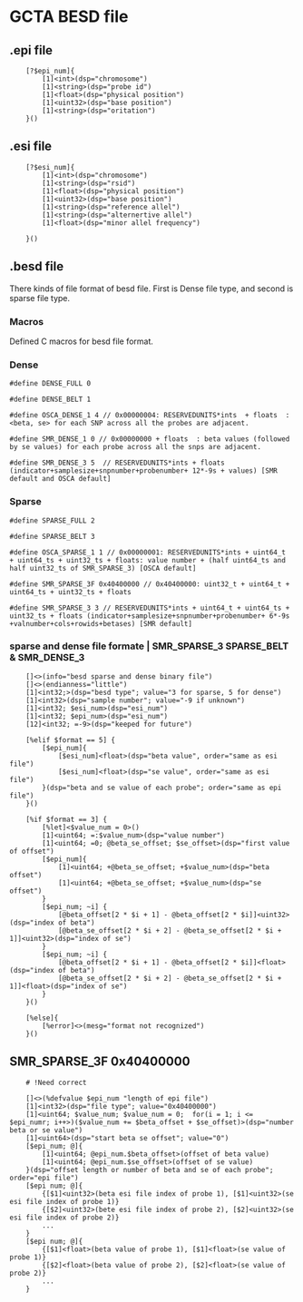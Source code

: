 # GCTA BESD file

## .epi file

```
    [?$epi_num]{
        [1]<int>(dsp="chromosome")
        [1]<string>(dsp="probe id")
        [1]<float>(dsp="physical position")
        [1]<uint32>(dsp="base position")
        [1]<string>(dsp="oritation")
    }()
```

## .esi file

```
    [?$esi_num]{
        [1]<int>(dsp="chromosome")
        [1]<string>(dsp="rsid")
        [1]<float>(dsp="physical position")
        [1]<uint32>(dsp="base position")
        [1]<string>(dsp="reference allel")
        [1]<string>(dsp="alternertive allel")
        [1]<float>(dsp="minor allel frequency")

    }()
```

## .besd file

There kinds of file format of besd file. First is Dense file type, and second is sparse file type.

### Macros

Defined C macros for besd file format. 

### Dense
`#define DENSE_FULL 0`

`#define DENSE_BELT 1`

`#define OSCA_DENSE_1 4 // 0x00000004: RESERVEDUNITS*ints  + floats  :  <beta, se> for each SNP across all the probes are adjacent.`

`#define SMR_DENSE_1 0 // 0x00000000 + floats  : beta values (followed by se values) for each probe across all the snps are adjacent.`

`#define SMR_DENSE_3 5  // RESERVEDUNITS*ints + floats (indicator+samplesize+snpnumber+probenumber+ 12*-9s + values) [SMR default and OSCA default]`

### Sparse
`#define SPARSE_FULL 2`

`#define SPARSE_BELT 3`

`#define OSCA_SPARSE_1 1 // 0x00000001: RESERVEDUNITS*ints + uint64_t  + uint64_ts + uint32_ts + floats: value number + (half uint64_ts and half uint32_ts of SMR_SPARSE_3) [OSCA default]`

`#define SMR_SPARSE_3F 0x40400000 // 0x40400000: uint32_t + uint64_t + uint64_ts + uint32_ts + floats`

`#define SMR_SPARSE_3 3 // RESERVEDUNITS*ints + uint64_t + uint64_ts + uint32_ts + floats (indicator+samplesize+snpnumber+probenumber+ 6*-9s +valnumber+cols+rowids+betases) [SMR default]`


### sparse and dense file formate | SMR_SPARSE_3 SPARSE_BELT & SMR_DENSE_3

```
    []<>(info="besd sparse and dense binary file")
    []<>(endianness="little")
    [1]<int32;>(dsp="besd type"; value="3 for sparse, 5 for dense")
    [1]<int32>(dsp="sample number"; value="-9 if unknown")
    [1]<int32; $esi_num>(dsp="esi_num")
    [1]<int32; $epi_num>(dsp="esi_num")
    [12]<int32; =-9>(dsp="keeped for future")

    [%elif $format == 5] {
        [$epi_num]{
            [$esi_num]<float>(dsp="beta value", order="same as esi file")
            [$esi_num]<float>(dsp="se value", order="same as esi file")
        }(dsp="beta and se value of each probe"; order="same as epi file")
    }()

    [%if $format == 3] {
        [%let]<$value_num = 0>()
        [1]<uint64; =:$value_num>(dsp="value number")
        [1]<uint64; =0; @beta_se_offset; $se_offset>(dsp="first value of offset")
        [$epi_num]{
            [1]<uint64; +@beta_se_offset; +$value_num>(dsp="beta offset")
            [1]<uint64; +@beta_se_offset; +$value_num>(dsp="se offset")
        }
        [$epi_num; ~i] {
            [@beta_offset[2 * $i + 1] - @beta_offset[2 * $i]]<uint32>(dsp="index of beta")
            [@beta_se_offset[2 * $i + 2] - @beta_se_offset[2 * $i + 1]]<uint32>(dsp="index of se")
        }
        [$epi_num; ~i] {
            [@beta_offset[2 * $i + 1] - @beta_offset[2 * $i]]<float>(dsp="index of beta")
            [@beta_se_offset[2 * $i + 2] - @beta_se_offset[2 * $i + 1]]<float>(dsp="index of se")   
        }
    }()

    [%else]{
        [%error]<>(mesg="format not recognized")
    }()

```

## SMR_SPARSE_3F 0x40400000

```
    # !Need correct

    []<>(%defvalue $epi_num "length of epi file")
    [1]<int32>(dsp="file type"; value="0x40400000")
    [1]<uint64; $value_num; $value_num = 0;  for(i = 1; i <= $epi_numr; i++>)($value_num += $beta_offset + $se_offset)>(dsp="number beta or se value")
    [1]<uint64>(dsp="start beta se offset"; value="0")
    [$epi_num; @]{
        [1]<uint64; @epi_num.$beta_offset>(offset of beta value)
        [1]<uint64; @epi_num.$se_offset>(offset of se value)
    }(dsp="offset length or number of beta and se of each probe"; order="epi file")
    [$epi num; @]{
        {[$1]<uint32>(beta esi file index of probe 1), [$1]<uint32>(se esi file index of probe 1)}
        {[$2]<uint32>(bete esi file index of probe 2), [$2]<uint32>(se esi file index of probe 2)}
        ...
    }
    [$epi num; @]{
        {[$1]<float>(beta value of probe 1), [$1]<float>(se value of probe 1)}
        {[$2]<float>(beta value of probe 2), [$2]<float>(se value of probe 2)}
        ...
    }

```
